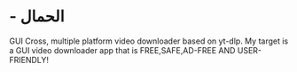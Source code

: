 # - الحمال
GUI Cross, multiple platform video downloader based on yt-dlp.
My target is a GUI video downloader app that is FREE,SAFE,AD-FREE AND USER-FRIENDLY!

